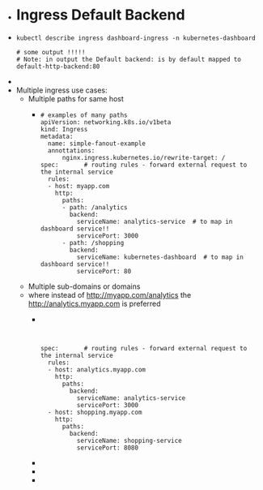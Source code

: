 - # Ingress Default Backend
- ```
  kubectl describe ingress dashboard-ingress -n kubernetes-dashboard
  
  # some output !!!!!
  # Note: in output the Default backend: is by default mapped to default-http-backend:80
  
  ```
-
- Multiple ingress use cases:
	- Multiple paths for same host
		- ```
		  # examples of many paths
		  apiVersion: networking.k8s.io/v1beta
		  kind: Ingress
		  metadata:
		    name: simple-fanout-example
		    annottations:
		    	nginx.ingress.kubernetes.io/rewrite-target: /
		  spec:       # routing rules - forward external request to the internal service
		    rules:
		  	- host: myapp.com
		      http: 
		        paths:
		        - path: /analytics
		          backend: 
		            serviceName: analytics-service  # to map in dashboard service!!
		            servicePort: 3000
		        - path: /shopping
		          backend: 
		            serviceName: kubernetes-dashboard  # to map in dashboard service!!
		            servicePort: 80
		  ```
	- Multiple sub-domains or domains
	- where instead of http://myapp.com/analytics the http://analytics.myapp.com is preferred
		- ```
		  
		  
		  
		  
		  spec:       # routing rules - forward external request to the internal service
		    rules:
		    - host: analytics.myapp.com
		      http: 
		        paths:
		          backend: 
		            serviceName: analytics-service
		            servicePort: 3000
		    - host: shopping.myapp.com
		      http: 
		        paths:
		          backend: 
		            serviceName: shopping-service
		            servicePort: 8080
		  ```
		-
		-
		-